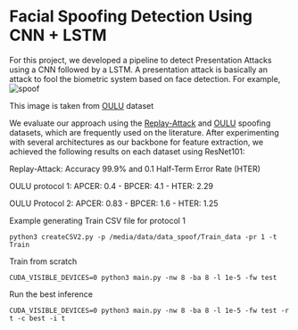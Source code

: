 # Facial Spoofing Detection Using CNN + LSTM

For this project, we developed a pipeline to detect Presentation Attacks using a CNN followed by a LSTM.
A presentation attack is basically an attack to fool the biometric system based on face detection. For example, 
![spoof](https://github.com/RRuschel/Facial-Spoofing-Detection-DL/blob/master/images/oulu.png) 

This image is taken from [OULU](https://ieeexplore.ieee.org/document/7961798) dataset

We evaluate our approach using the [Replay-Attack](https://ieeexplore.ieee.org/document/6313548) and [OULU](https://ieeexplore.ieee.org/document/7961798) spoofing datasets, which are frequently used on the literature.
After experimenting with several architectures as our backbone for feature extraction, we achieved the following results on each dataset using ResNet101:

Replay-Attack:
Accuracy 99.9% and 0.1 Half-Term Error Rate (HTER)

OULU protocol 1:
APCER: 0.4 - BPCER: 4.1 - HTER: 2.29

OULU Protocol 2:
APCER: 0.83 - BPCER: 1.6 - HTER: 1.25


Example generating Train CSV file for protocol 1
```Shell
python3 createCSV2.py -p /media/data/data_spoof/Train_data -pr 1 -t Train
```
Train from scratch 
```Shell
CUDA_VISIBLE_DEVICES=0 python3 main.py -nw 8 -ba 8 -l 1e-5 -fw test
```
Run the best inference 
```Shell
CUDA_VISIBLE_DEVICES=0 python3 main.py -nw 8 -ba 8 -l 1e-5 -fw test -r t -c best -i t
```

